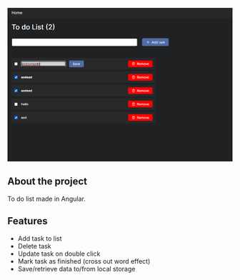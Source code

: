 <p align="center">
  <img src="https://github.com/zsoltibv/ToDoList-Angular/blob/main/demo.png" alt="accessibility text">
</p>

## About the project

To do list made in Angular.

## Features

- Add task to list
- Delete task
- Update task on double click
- Mark task as finished (cross out word effect)
- Save/retrieve data to/from local storage


